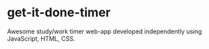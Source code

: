 # get-it-done-timer
Awesome study/work timer web-app developed independently using JavaScript, HTML, CSS.
